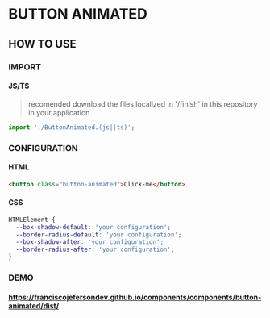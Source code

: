 # BUTTON ANIMATED

## HOW TO USE

### IMPORT

#### JS/TS

> recomended download the files localized in '/finish' in this repository in your application

```javascript
import './ButtonAnimated.(js||ts)';
```

### CONFIGURATION

#### HTML

```html
<button class="button-animated">Click-me</button>
```

#### CSS

```css
HTMLElement {
  --box-shadow-default: 'your configuration';
  --border-radius-default: 'your configuration';
  --box-shadow-after: 'your configuration';
  --border-radius-after: 'your configuration';
}
```

### DEMO

#### <https://franciscojefersondev.github.io/components/components/button-animated/dist/>
